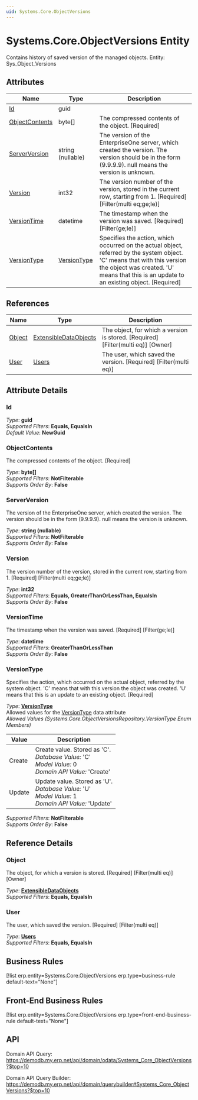 ```yaml
---
uid: Systems.Core.ObjectVersions
---
```

# Systems.Core.ObjectVersions Entity

Contains history of saved version of the managed objects. Entity: Sys_Object_Versions

## Attributes

| Name | Type | Description |
| ---- | ---- | --- |
| [Id](Systems.Core.ObjectVersions.md#id) | guid |  
| [ObjectContents](Systems.Core.ObjectVersions.md#objectcontents) | byte[] | The compressed contents of the object. [Required] 
| [ServerVersion](Systems.Core.ObjectVersions.md#serverversion) | string (nullable) | The version of the EnterpriseOne server, which created the version. The version should be in the form (9.9.9.9). null means the version is unknown. 
| [Version](Systems.Core.ObjectVersions.md#version) | int32 | The version number of the version, stored in the current row, starting from 1. [Required] [Filter(multi eq;ge;le)] 
| [VersionTime](Systems.Core.ObjectVersions.md#versiontime) | datetime | The timestamp when the version was saved. [Required] [Filter(ge;le)] 
| [VersionType](Systems.Core.ObjectVersions.md#versiontype) | [VersionType](Systems.Core.ObjectVersions.md#versiontype) | Specifies the action, which occurred on the actual object, referred by the system object.  'C' means that with this version the object was created. 'U' means that this is an update to an existing object. [Required] 

## References

| Name | Type | Description |
| ---- | ---- | --- |
| [Object](Systems.Core.ObjectVersions.md#object) | [ExtensibleDataObjects](Systems.Core.ExtensibleDataObjects.md) | The object, for which a version is stored. [Required] [Filter(multi eq)] [Owner] |
| [User](Systems.Core.ObjectVersions.md#user) | [Users](Systems.Security.Users.md) | The user, which saved the version. [Required] [Filter(multi eq)] |


## Attribute Details

### Id

_Type_: **guid**  
_Supported Filters_: **Equals, EqualsIn**  
_Default Value_: **NewGuid**  

### ObjectContents

The compressed contents of the object. [Required]

_Type_: **byte[]**  
_Supported Filters_: **NotFilterable**  
_Supports Order By_: **False**  

### ServerVersion

The version of the EnterpriseOne server, which created the version. The version should be in the form (9.9.9.9). null means the version is unknown.

_Type_: **string (nullable)**  
_Supported Filters_: **NotFilterable**  
_Supports Order By_: **False**  

### Version

The version number of the version, stored in the current row, starting from 1. [Required] [Filter(multi eq;ge;le)]

_Type_: **int32**  
_Supported Filters_: **Equals, GreaterThanOrLessThan, EqualsIn**  
_Supports Order By_: **False**  

### VersionTime

The timestamp when the version was saved. [Required] [Filter(ge;le)]

_Type_: **datetime**  
_Supported Filters_: **GreaterThanOrLessThan**  
_Supports Order By_: **False**  

### VersionType

Specifies the action, which occurred on the actual object, referred by the system object.  'C' means that with this version the object was created. 'U' means that this is an update to an existing object. [Required]

_Type_: **[VersionType](Systems.Core.ObjectVersions.md#versiontype)**  
Allowed values for the [VersionType](Systems.Core.ObjectVersions.md#versiontype) data attribute  
_Allowed Values (Systems.Core.ObjectVersionsRepository.VersionType Enum Members)_  

| Value | Description |
| ---- | --- |
| Create | Create value. Stored as 'C'. <br /> _Database Value:_ 'C' <br /> _Model Value:_ 0 <br /> _Domain API Value:_ 'Create' |
| Update | Update value. Stored as 'U'. <br /> _Database Value:_ 'U' <br /> _Model Value:_ 1 <br /> _Domain API Value:_ 'Update' |

_Supported Filters_: **NotFilterable**  
_Supports Order By_: **False**  


## Reference Details

### Object

The object, for which a version is stored. [Required] [Filter(multi eq)] [Owner]

_Type_: **[ExtensibleDataObjects](Systems.Core.ExtensibleDataObjects.md)**  
_Supported Filters_: **Equals, EqualsIn**  

### User

The user, which saved the version. [Required] [Filter(multi eq)]

_Type_: **[Users](Systems.Security.Users.md)**  
_Supported Filters_: **Equals, EqualsIn**  



## Business Rules

[!list erp.entity=Systems.Core.ObjectVersions erp.type=business-rule default-text="None"]

## Front-End Business Rules

[!list erp.entity=Systems.Core.ObjectVersions erp.type=front-end-business-rule default-text="None"]

## API

Domain API Query:
<https://demodb.my.erp.net/api/domain/odata/Systems_Core_ObjectVersions?$top=10>

Domain API Query Builder:
<https://demodb.my.erp.net/api/domain/querybuilder#Systems_Core_ObjectVersions?$top=10>

